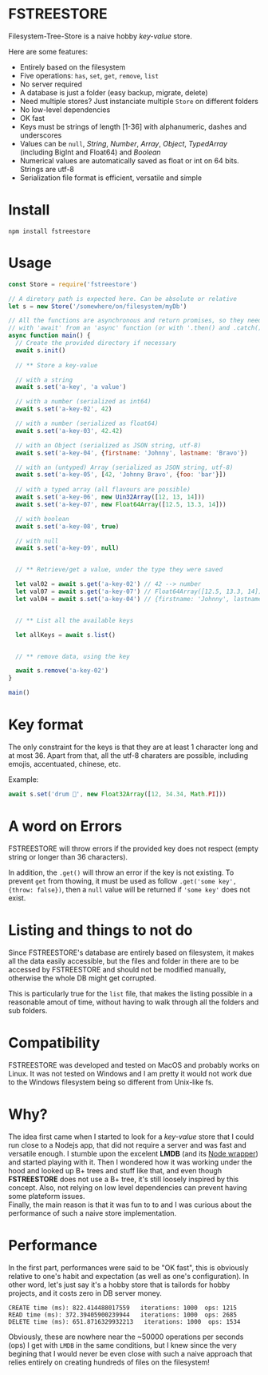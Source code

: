 # FSTREESTORE
Filesystem-Tree-Store is a naive hobby *key-value* store.  

Here are some features:
- Entirely based on the filesystem
- Five operations: `has`, `set`, `get`, `remove`, `list`
- No server required
- A database is just a folder (easy backup, migrate, delete)
- Need multiple stores? Just instanciate multiple `Store` on different folders
- No low-level dependencies
- OK fast
- Keys must be strings of length [1-36] with alphanumeric, dashes and underscores
- Values can be `null`, *String*, *Number*, *Array*, *Object*, *TypedArray* (including BigInt and Float64) and *Boolean*
- Numerical values are automatically saved as float or int on 64 bits. Strings are utf-8
- Serialization file format is efficient, versatile and simple

# Install
```
npm install fstreestore
```

# Usage
```js
const Store = require('fstreestore')

// A diretory path is expected here. Can be absolute or relative
let s = new Store('/somewhere/on/filesystem/myDb')

// All the functions are asynchronous and return promises, so they need to be called
// with 'await' from an 'async' function (or with '.then() and .catch())
async function main() {
  // Create the provided directory if necessary
  await s.init()
  
  // ** Store a key-value 

  // with a string
  await s.set('a-key', 'a value')

  // with a number (serialized as int64)
  await s.set('a-key-02', 42)

  // with a number (serialized as float64)
  await s.set('a-key-03', 42.42)

  // with an Object (serialized as JSON string, utf-8)
  await s.set('a-key-04', {firstname: 'Johnny', lastname: 'Bravo'})

  // with an (untyped) Array (serialized as JSON string, utf-8)
  await s.set('a-key-05', [42, 'Johnny Bravo', {foo: 'bar'}])
  
  // with a typed array (all flavours are possible)
  await s.set('a-key-06', new Uin32Array([12, 13, 14]))
  await s.set('a-key-07', new Float64Array([12.5, 13.3, 14]))

  // with boolean
  await s.set('a-key-08', true)

  // with null
  await s.set('a-key-09', null)


  // ** Retrieve/get a value, under the type they were saved

  let val02 = await s.get('a-key-02') // 42 --> number
  let val07 = await s.get('a-key-07') // Float64Array([12.5, 13.3, 14]) --> typed array
  let val04 = await s.set('a-key-04') // {firstname: 'Johnny', lastname: 'Bravo'} --> object


  // ** List all the available keys

  let allKeys = await s.list()


  // ** remove data, using the key

  await s.remove('a-key-02') 
}

main()
```

# Key format
The only constraint for the keys is that they are at least 1 character long and at most 36. Apart from that, all the utf-8 charaters are possible, including emojis, accentuated, chinese, etc.

Example:
```js
await s.set('drum 🥁', new Float32Array([12, 34.34, Math.PI]))
```

# A word on Errors
FSTREESTORE will throw errors if the provided key does not respect (empty string or longer than 36 characters).

In addition, the `.get()` will throw an error if the key is not existing. To prevent `get` from thowing, it must be used as follow `.get('some key', {throw: false})`, then a `null` value will be returned if `'some key'` does not exist.

# Listing and things to not do
Since FSTREESTORE's database are entirely based on filesystem, it makes all the data easily accessible, but the files and folder in there are to be accessed by FSTREESTORE and should not be modified manually, otherwise the whole DB might get corrupted.

This is particularly true for the `list` file, that makes the listing possible in a reasonable amout of time, without having to walk through all the folders and sub folders.

# Compatibility
FSTREESTORE was developed and tested on MacOS and probably works on Linux. It was not tested on Windows and I am pretty it would not work due to the Windows filesystem being so different from Unix-like fs.

# Why?
The idea first came when I started to look for a *key-value* store that I could run close to a Nodejs app, that did not require a server and was fast and versatile enough. I stumble upon the excelent **LMDB** (and its [Node wrapper](https://www.npmjs.com/package/node-lmdb)) and started playing with it. Then I wondered how it was working under the hood and looked up B+ trees and stuff like that, and even though **FSTREESTORE** does not use a B+ tree, it's still loosely inspired by this concept. Also, not relying on low level dependencies can prevent having some plateform issues.  
Finally, the main reason is that it was fun to to and I was curious about the performance of such a naive store implementation.

# Performance
In the first part, performances were said to be "OK fast", this is obviously relative to one's habit and expectation (as well as one's configuration). In other word, let's just say it's a hobby store that is tailords for hobby projects, and it costs zero in DB server money.
```
CREATE time (ms): 822.414488017559   iterations: 1000  ops: 1215
READ time (ms): 372.39405900239944   iterations: 1000  ops: 2685
DELETE time (ms): 651.8716329932213   iterations: 1000  ops: 1534
```

Obviously, these are nowhere near the ~50000 operations per seconds (ops) I get with `LMDB` in the same conditions, but I knew since the very begining that I would never be even close with such a naive approach that relies entirely on creating hundreds of files on the filesystem!